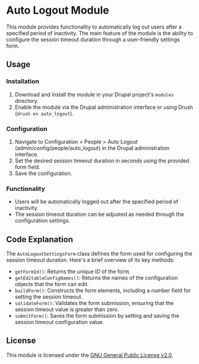 # Auto Logout Module

This module provides functionality to automatically log out users after a specified period of inactivity. The main feature of the module is the ability to configure the session timeout duration through a user-friendly settings form.

## Usage

### Installation
1. Download and install the module in your Drupal project's `modules` directory.
2. Enable the module via the Drupal administration interface or using Drush (`drush en auto_logout`).

### Configuration
1. Navigate to Configuration > People > Auto Logout (admin/config/people/auto_logout) in the Drupal administration interface.
2. Set the desired session timeout duration in seconds using the provided form field.
3. Save the configuration.

### Functionality
- Users will be automatically logged out after the specified period of inactivity.
- The session timeout duration can be adjusted as needed through the configuration settings.

## Code Explanation

The `AutoLogoutSettingsForm` class defines the form used for configuring the session timeout duration. Here's a brief overview of its key methods:
- `getFormId()`: Returns the unique ID of the form.
- `getEditableConfigNames()`: Returns the names of the configuration objects that the form can edit.
- `buildForm()`: Constructs the form elements, including a number field for setting the session timeout.
- `validateForm()`: Validates the form submission, ensuring that the session timeout value is greater than zero.
- `submitForm()`: Saves the form submission by setting and saving the session timeout configuration value.

## License

This module is licensed under the [GNU General Public License v2.0](link-to-license).


